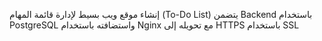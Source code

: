 إنشاء موقع ويب بسيط لإدارة قائمة المهام (To-Do List) يتضمن Backend باستخدام PostgreSQL واستضافته باستخدام Nginx مع تحويله إلى HTTPS باستخدام SSL
